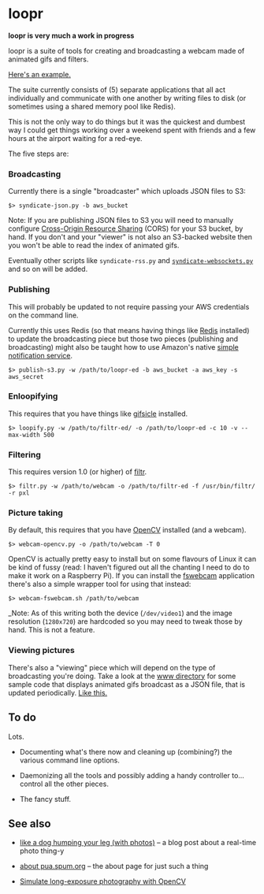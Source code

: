 loopr
==

**loopr is very much a work in progress**

loopr is a suite of tools for creating and broadcasting a webcam made of
animated gifs and filters. 

[Here's an example.](http://straup.github.com/loopr/)

The suite currently consists of (5) separate applications that all act
individually and communicate with one another by writing files to disk (or
sometimes using a shared memory pool like Redis).

This is not the only way to do things but it was the quickest and dumbest way I
could get things working over a weekend spent with friends and a few hours at
the airport waiting for a red-eye.

The five steps are:

### Broadcasting

Currently there is a single "broadcaster" which uploads JSON files to S3:

	$> syndicate-json.py -b aws_bucket

Note: If you are publishing JSON files to S3 you will need to manually configure [Cross-Origin Resource Sharing](http://docs.aws.amazon.com/AmazonS3/latest/dev/cors.html) (CORS) for your S3 bucket, by hand. If you don't and your "viewer" is not also an S3-backed website then you won't be able to read the index of animated gifs. 

Eventually other scripts like `syndicate-rss.py` and [`syndicate-websockets.py`](https://github.com/straup/fancy-idling/blob/master/display.py) and so on will be added.
      
### Publishing

This will probably be updated to not require passing your AWS credentials on the
command line.

Currently this uses Redis (so that means having things like [Redis](http://redis.io/) installed)
to update the broadcasting piece but those two pieces (publishing and
broadcasting) might also be taught how to use Amazon's native [simple notification
service](https://aws.amazon.com/sns/).

	$> publish-s3.py -w /path/to/loopr-ed -b aws_bucket -a aws_key -s aws_secret

### Enloopifying

This requires that you have things like [gifsicle](http://www.lcdf.org/gifsicle/) installed.

	$> loopify.py -w /path/to/filtr-ed/ -o /path/to/loopr-ed -c 10 -v --max-width 500

### Filtering

This requires version 1.0 (or higher) of [filtr](https://github.com/straup/filtr/).

	$> filtr.py -w /path/to/webcam -o /path/to/filtr-ed -f /usr/bin/filtr/ -r pxl

### Picture taking

By default, this requires that you have [OpenCV](http://opencv.willowgarage.com/wiki/) installed (and a webcam).

	$> webcam-opencv.py -o /path/to/webcam -T 0

OpenCV is actually pretty easy to install but on some flavours of Linux it can
be kind of fussy (read: I haven't figured out all the chanting I need to do to
make it work on a Raspberry Pi). If you can install the
[fswebcam](https://github.com/fsphil/fswebcam) application there's also a simple
wrapper tool for using that instead:

	$> webcam-fswebcam.sh /path/to/webcam 

_Note: As of this writing both the device (`/dev/video1`) and the image
resolution (`1280x720`) are hardcoded so you may need to tweak those by
hand. This is not a feature.

### Viewing pictures

There's also a "viewing" piece which will depend on the type of broadcasting you're doing. Take a look at the [www directory](https://github.com/straup/loopr/tree/master/www) for some sample code that displays animated gifs broadcast as a JSON file, that is updated periodically. [Like this.](http://straup.github.com/loopr/)

To do
--

Lots.

* Documenting what's there now and cleaning up (combining?) the various command line options.

* Daemonizing all the tools and possibly adding a handy controller to... control
  all the other pieces.

* The fancy stuff.

See also
--

* [like a dog humping your leg (with
  photos)](http://www.aaronland.info/weblog/2011/05/07/fancy/#likeadog) – a blog
  post about a real-time photo thing-y

* [about pua.spum.org](http://pua.spum.org/about) – the about page for just such
  a thing

* [Simulate long-exposure photography with OpenCV](http://www.eliteraspberries.com/blog/2013/01/simulate-long-exposure-photography-with-opencv.html)
